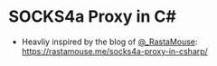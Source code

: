 # SOCKS4a Proxy in C#
- Heavliy inspired by the blog of [@_RastaMouse](https://twitter.com/_rastamouse): https://rastamouse.me/socks4a-proxy-in-csharp/